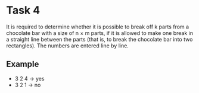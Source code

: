 # Task 4

It is required to determine whether it is possible to break off k parts from a chocolate
bar with a size of n × m parts, if it is allowed to make one break in a straight
line between the parts (that is, to break the chocolate bar into two rectangles).
The numbers are entered line by line.

## Example

- 3 2 4 -> yes
- 3 2 1 -> no
